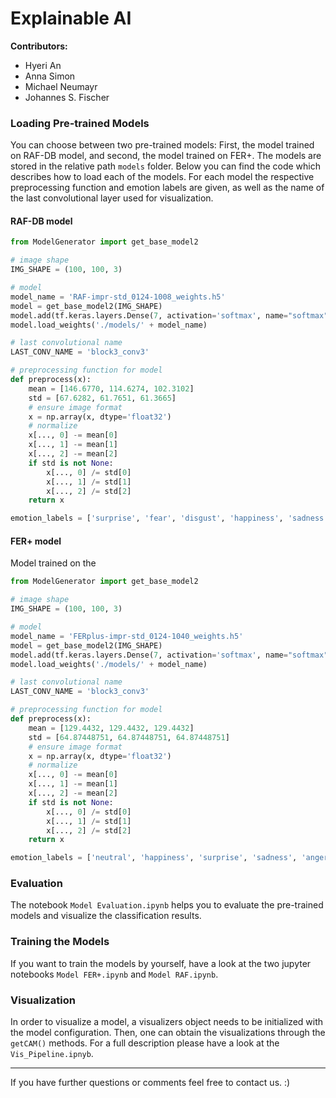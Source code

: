 # Explainable AI

**Contributors:**
* Hyeri An
* Anna Simon
* Michael Neumayr
* Johannes S. Fischer

### Loading Pre-trained Models

You can choose between two pre-trained models: First, the model trained on RAF-DB model, and second, the model trained on FER+. The models are stored in the relative path ```models``` folder. Below you can find the code which describes how to load each of the models. For each model the respective preprocessing function and emotion labels are given, as well as the name of the last convolutional layer used for visualization.

#### RAF-DB model


```py
from ModelGenerator import get_base_model2

# image shape
IMG_SHAPE = (100, 100, 3)

# model
model_name = 'RAF-impr-std_0124-1008_weights.h5'
model = get_base_model2(IMG_SHAPE)
model.add(tf.keras.layers.Dense(7, activation='softmax', name="softmax"))
model.load_weights('./models/' + model_name)

# last convolutional name
LAST_CONV_NAME = 'block3_conv3'

# preprocessing function for model
def preprocess(x):
    mean = [146.6770, 114.6274, 102.3102]
    std = [67.6282, 61.7651, 61.3665]
    # ensure image format
    x = np.array(x, dtype='float32')
    # normalize
    x[..., 0] -= mean[0]
    x[..., 1] -= mean[1]
    x[..., 2] -= mean[2]
    if std is not None:
        x[..., 0] /= std[0]
        x[..., 1] /= std[1]
        x[..., 2] /= std[2]
    return x

emotion_labels = ['surprise', 'fear', 'disgust', 'happiness', 'sadness', 'anger', 'neutral']
```

#### FER+ model

Model trained on the
```py
from ModelGenerator import get_base_model2

# image shape
IMG_SHAPE = (100, 100, 3)

# model
model_name = 'FERplus-impr-std_0124-1040_weights.h5'
model = get_base_model2(IMG_SHAPE)
model.add(tf.keras.layers.Dense(7, activation='softmax', name="softmax"))
model.load_weights('./models/' + model_name)

# last convolutional name
LAST_CONV_NAME = 'block3_conv3'

# preprocessing function for model
def preprocess(x):
    mean = [129.4432, 129.4432, 129.4432]
    std = [64.87448751, 64.87448751, 64.87448751]
    # ensure image format
    x = np.array(x, dtype='float32')
    # normalize
    x[..., 0] -= mean[0]
    x[..., 1] -= mean[1]
    x[..., 2] -= mean[2]
    if std is not None:
        x[..., 0] /= std[0]
        x[..., 1] /= std[1]
        x[..., 2] /= std[2]
    return x

emotion_labels = ['neutral', 'happiness', 'surprise', 'sadness', 'anger', 'disgust', 'fear']
```

### Evaluation

The notebook ```Model Evaluation.ipynb``` helps you to evaluate the pre-trained models and visualize the classification results.

### Training the Models

If you want to train the models by yourself, have a look at the two jupyter notebooks ```Model FER+.ipynb``` and ```Model RAF.ipynb```.

### Visualization

In order to visualize a model, a visualizers object needs to be initialized with the model configuration. Then, one can obtain the visualizations through the ```getCAM()``` methods. For a full description please have a look at the ```Vis_Pipeline.ipnyb```.


----
If you have further questions or comments feel free to contact us. :)
